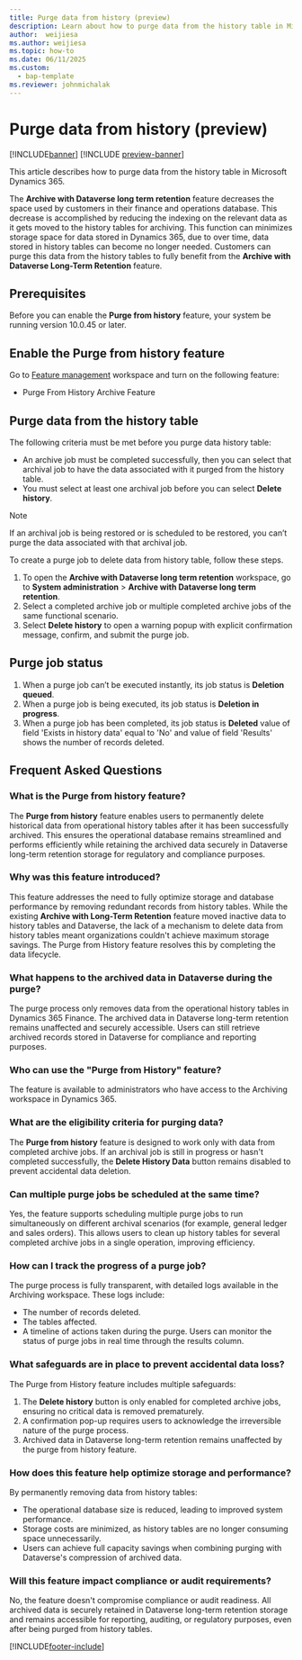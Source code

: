 ```yaml
---
title: Purge data from history (preview)
description: Learn about how to purge data from the history table in Microsoft Dynamics 365.
author:  weijiesa
ms.author: weijiesa
ms.topic: how-to
ms.date: 06/11/2025
ms.custom: 
  - bap-template
ms.reviewer: johnmichalak
---
```


# Purge data from history (preview)

[!INCLUDE[banner](../includes/banner.md)]
[!INCLUDE [preview-banner](~/../shared-content/shared/preview-includes/preview-banner.md)]

This article describes how to purge data from the history table in Microsoft Dynamics 365.

The **Archive with Dataverse long term retention** feature decreases the space used by customers in their finance and operations database. This decrease is accomplished by reducing the indexing on the relevant data as it gets moved to the history tables for archiving. This function can minimizes storage space for data stored in Dynamics 365, due to over time, data stored in history tables can become no longer needed. Customers can purge this data from the history tables to fully benefit from the **Archive with Dataverse Long-Term Retention** feature. 

## Prerequisites

Before you can enable the **Purge from history** feature, your system be running version 10.0.45 or later.
  
## Enable the Purge from history feature

Go to [Feature management](../../fin-ops/get-started/feature-management/feature-management-overview.md) workspace and turn on the following feature:

- Purge From History Archive Feature

## Purge data from the history table

The following criteria must be met before you purge data history table:

-  An archive job must be completed successfully, then you can select that archival job to have the data associated with it purged from the history table.
-  You must select at least one archival job before you can select **Delete history**.

 > [!NOTE]
 > If an archival job is being restored or is scheduled to be restored, you can’t purge the data associated with that archival job.

To create a purge job to delete data from history table, follow these steps.

1. To open the **Archive with Dataverse long term retention** workspace, go to **System administration** \> **Archive with Dataverse long term retention**.
1. Select a completed archive job or multiple completed archive jobs of the same functional scenario.
1. Select **Delete history** to open a warning popup with explicit confirmation message, confirm, and submit the purge job.

## Purge job status

1. When a purge job can’t be executed instantly, its job status is **Deletion queued**.
1. When a purge job is being executed, its job status is **Deletion in progress**.
1. When a purge job has been completed, its job status is **Deleted** value of field 'Exists in history data' equal to 'No' and value of field 'Results' shows the number of records deleted.

## Frequent Asked Questions

### What is the **Purge from history** feature? 
The **Purge from history** feature enables users to permanently delete historical data from operational history tables after it has been successfully archived. This ensures the operational database remains streamlined and performs efficiently while retaining the archived data securely in Dataverse long-term retention storage for regulatory and compliance purposes. 

### Why was this feature introduced? 
This feature addresses the need to fully optimize storage and database performance by removing redundant records from history tables. While the existing **Archive with Long-Term Retention** feature moved inactive data to history tables and Dataverse, the lack of a mechanism to delete data from history tables meant organizations couldn't achieve maximum storage savings. The Purge from History feature resolves this by completing the data lifecycle. 
 
### What happens to the archived data in Dataverse during the purge? 
The purge process only removes data from the operational history tables in Dynamics 365 Finance. The archived data in Dataverse long-term retention remains unaffected and securely accessible. Users can still retrieve archived records stored in Dataverse for compliance and reporting purposes. 

### Who can use the "Purge from History" feature? 
The feature is available to administrators who have access to the Archiving workspace in Dynamics 365.  

### What are the eligibility criteria for purging data? 
The **Purge from history** feature is designed to work only with data from completed archive jobs. If an archival job is still in progress or hasn't completed successfully, the **Delete History Data** button remains disabled to prevent accidental data deletion. 

### Can multiple purge jobs be scheduled at the same time? 
Yes, the feature supports scheduling multiple purge jobs to run simultaneously on different archival scenarios (for example, general ledger and sales orders). This allows users to clean up history tables for several completed archive jobs in a single operation, improving efficiency. 

### How can I track the progress of a purge job? 
The purge process is fully transparent, with detailed logs available in the Archiving workspace. These logs include: 
- The number of records deleted. 
- The tables affected. 
- A timeline of actions taken during the purge. 
Users can monitor the status of purge jobs in real time through the results column. 
 
### What safeguards are in place to prevent accidental data loss? 
The Purge from History feature includes multiple safeguards: 
1. The **Delete history** button is only enabled for completed archive jobs, ensuring no critical data is removed prematurely. 
1. A confirmation pop-up requires users to acknowledge the irreversible nature of the purge process. 
1. Archived data in Dataverse long-term retention remains unaffected by the purge from history feature. 

### How does this feature help optimize storage and performance? 
By permanently removing data from history tables: 
- The operational database size is reduced, leading to improved system performance. 
- Storage costs are minimized, as history tables are no longer consuming space unnecessarily. 
- Users can achieve full capacity savings when combining purging with Dataverse's compression of archived data. 

### Will this feature impact compliance or audit requirements? 
No, the feature doesn't compromise compliance or audit readiness. All archived data is securely retained in Dataverse long-term retention storage and remains accessible for reporting, auditing, or regulatory purposes, even after being purged from history tables. 

[!INCLUDE[footer-include](../../../includes/footer-banner.md)]
